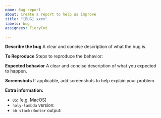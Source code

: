 ```yaml
---
name: Bug report
about: Create a report to help us improve
title: "[BUG] xxxx"
labels: bug
assignees: FieryCod

---
```


**Describe the bug**
A clear and concise description of what the bug is.

**To Reproduce**
Steps to reproduce the behavior:

**Expected behavior**
A clear and concise description of what you expected to happen.

**Screenshots**
If applicable, add screenshots to help explain your problem.

**Extra information:**
 - `OS`: [e.g. MacOS]
 - `holy-lambda` version:
 - `bb stack:doctor` output:
